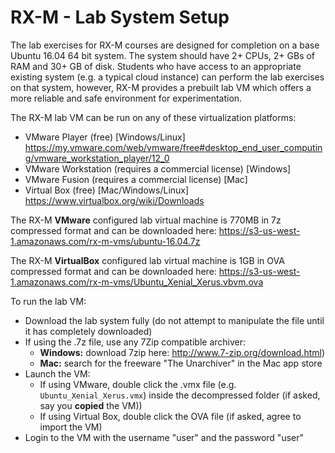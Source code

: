 # RX-M - Lab System Setup

The lab exercises for RX-M courses are designed for completion on a base Ubuntu 16.04 64 bit system. The
system should have 2+ CPUs, 2+ GBs of RAM and 30+ GB of disk. Students who have access to an appropriate
existing system (e.g. a typical cloud instance) can perform the lab exercises on that system, however,
RX-M provides a prebuilt lab VM which offers a more reliable and safe environment for experimentation.

The RX-M lab VM can be run on any of these virtualization platforms:
- VMware Player (free) [Windows/Linux] https://my.vmware.com/web/vmware/free#desktop_end_user_computing/vmware_workstation_player/12_0
- VMware Workstation (requires a commercial license) [Windows]
- VMware Fusion (requires a commercial license) [Mac]
- Virtual Box (free) [Mac/Windows/Linux] https://www.virtualbox.org/wiki/Downloads

The RX-M **VMware** configured lab virtual machine is 770MB in 7z compressed format and can be downloaded here: https://s3-us-west-1.amazonaws.com/rx-m-vms/ubuntu-16.04.7z

The RX-M **VirtualBox** configured lab virtual machine is 1GB in OVA compressed format and can be downloaded here: https://s3-us-west-1.amazonaws.com/rx-m-vms/Ubuntu_Xenial_Xerus.vbvm.ova

To run the lab VM:
- Download the lab system fully (do not attempt to manipulate the file until it has completely downloaded)
- If using the .7z file, use any 7Zip compatible archiver:
     - __Windows:__ download 7zip here: http://www.7-zip.org/download.html)
     - __Mac:__ search for the freeware "The Unarchiver" in the Mac app store
- Launch the VM:
     - If using VMware, double click the .vmx file (e.g. `Ubuntu_Xenial_Xerus.vmx`) inside the decompressed folder (if asked, say you __copied__ the VM))
     - If using Virtual Box, double click the OVA file (if asked, agree to import the VM)
- Login to the VM with the username "user" and the password "user"
